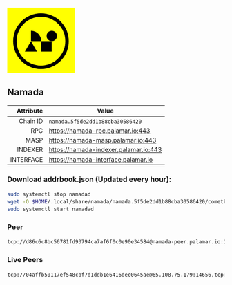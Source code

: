 ![Logo](https://raw.githubusercontent.com/Pa1amar/mainnets/refs/heads/main/namada/logo.png)
## Namada
| Attribute | Value |
|----------:|-------|
| Chain ID         | `namada.5f5de2dd1b88cba30586420` |
| RPC  | https://namada-rpc.palamar.io:443 |
| MASP  | https://namada-masp.palamar.io:443 |
| INDEXER | https://namada-indexer.palamar.io:443 |
| INTERFACE | https://namada-interface.palamar.io |

### Download addrbook.json (Updated every hour):
```bash
sudo systemctl stop namadad
wget -O $HOME/.local/share/namada/namada.5f5de2dd1b88cba30586420/cometbft/config/addrbook.json https://storage.palamar.io/mainnet/namada/addrbook.json
sudo systemctl start namadad
```
### Peer
```bash
tcp://d86c6c8bc56781fd93794ca7af6f0c0e90e34584@namada-peer.palamar.io:16656
```































































































































































































































































































































































































































































































































































































































































































































































































































































































### Live Peers
```
tcp://04affb50117ef548cbf7d1ddb1e6416dec0645ae@65.108.75.179:14656,tcp://c8aa095d5e56815f1e34b738b40d6e7bc9d13760@95.216.65.183:26656,tcp://645f6ab7910801304cd264b129030c848243ca6b@142.132.194.124:19904,tcp://5a7f398e1517fd661689449971a4ec26dd0bea5e@80.241.215.77:26656,tcp://a8187523daabbc053ec992cde9975f65a085da25@46.4.29.231:5000,tcp://7b2fcfb157212fe24797153b8dc30e05285285f4@212.83.33.148:26602,tcp://94b60575033a7bb366101cb57ccb78073d97a446@167.235.35.48:26656,tcp://509f1e843cf881650a4151aa804ddd7a7188e88f@195.201.197.246:32656,tcp://e461529f0cfc2520dbad23d402906924fef602f9@65.109.26.242:26656,tcp://ebc272824924ea1a27ea3183dd0b9ba713494f83@185.16.39.158:26656,tcp://47fc04773602e7cd3f0e5b1a8901943fc46d2a7e@65.109.124.52:20056
```

